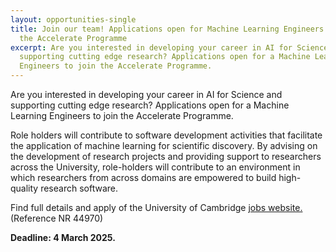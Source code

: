 ```yaml
---
layout: opportunities-single
title: Join our team! Applications open for Machine Learning Engineers to join
  the Accelerate Programme
excerpt: Are you interested in developing your career in AI for Science and
  supporting cutting edge research? Applications open for a Machine Learning
  Engineers to join the Accelerate Programme.
---
```

Are you interested in developing your career in AI for Science and supporting cutting edge research?  Applications open for a Machine Learning Engineers to join the Accelerate Programme.

Role holders will contribute to software development activities that facilitate the application of machine learning for scientific discovery. By advising on the development of research projects and providing support to researchers across the University, role-holders will contribute to an environment in which researchers from across domains are empowered to build high-quality research software. 

Find full details and apply of the University of Cambridge [jobs website. ](https://www.jobs.cam.ac.uk/job/50193/)(Reference NR 44970)

**Deadline: 4 March 2025.**